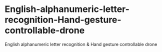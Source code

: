 # English-alphanumeric-letter-recognition-Hand-gesture-controllable-drone
English alphanumeric letter recognition  &amp;  Hand gesture controllable drone
